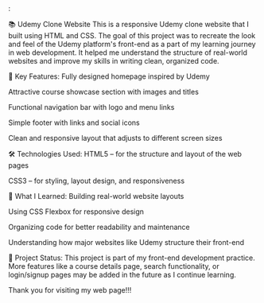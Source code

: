 :

📚 Udemy Clone Website
This is a responsive Udemy clone website that I built using HTML and CSS. The goal of this project was to recreate the look and feel of the Udemy platform's front-end as a part of my learning journey in web development. It helped me understand the structure of real-world websites and improve my skills in writing clean, organized code.

🌟 Key Features:
Fully designed homepage inspired by Udemy

Attractive course showcase section with images and titles

Functional navigation bar with logo and menu links

Simple footer with links and social icons

Clean and responsive layout that adjusts to different screen sizes

🛠️ Technologies Used:
HTML5 – for the structure and layout of the web pages

CSS3 – for styling, layout design, and responsiveness

🚀 What I Learned:
Building real-world website layouts

Using CSS Flexbox for responsive design

Organizing code for better readability and maintenance

Understanding how major websites like Udemy structure their front-end

📁 Project Status:
This project is part of my front-end development practice. More features like a course details page, search functionality, or login/signup pages may be added in the future as I continue learning.

Thank you for visiting my web page!!!
